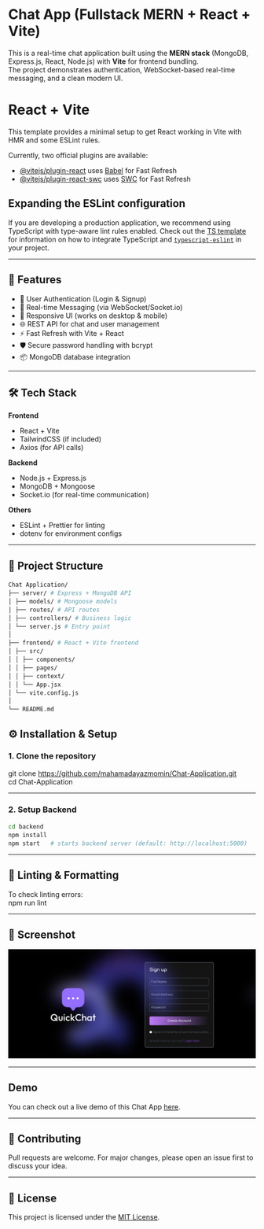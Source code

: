 # Chat App (Fullstack MERN + React + Vite)

This is a real-time chat application built using the **MERN stack** (MongoDB, Express.js, React, Node.js) with **Vite** for frontend bundling.  
The project demonstrates authentication, WebSocket-based real-time messaging, and a clean modern UI.

# React + Vite

This template provides a minimal setup to get React working in Vite with HMR and some ESLint rules.

Currently, two official plugins are available:

- [@vitejs/plugin-react](https://github.com/vitejs/vite-plugin-react/blob/main/packages/plugin-react) uses [Babel](https://babeljs.io/) for Fast Refresh
- [@vitejs/plugin-react-swc](https://github.com/vitejs/vite-plugin-react/blob/main/packages/plugin-react-swc) uses [SWC](https://swc.rs/) for Fast Refresh

## Expanding the ESLint configuration

If you are developing a production application, we recommend using TypeScript with type-aware lint rules enabled. Check out the [TS template](https://github.com/vitejs/vite/tree/main/packages/create-vite/template-react-ts) for information on how to integrate TypeScript and [`typescript-eslint`](https://typescript-eslint.io) in your project.

---

## 🚀 Features
- 🔑 User Authentication (Login & Signup)
- 💬 Real-time Messaging (via WebSocket/Socket.io)
- 📱 Responsive UI (works on desktop & mobile)
- 🌐 REST API for chat and user management
- ⚡ Fast Refresh with Vite + React
- 🛡️ Secure password handling with bcrypt
- 📦 MongoDB database integration

---

## 🛠️ Tech Stack
**Frontend**
- React + Vite
- TailwindCSS (if included)
- Axios (for API calls)

**Backend**
- Node.js + Express.js
- MongoDB + Mongoose
- Socket.io (for real-time communication)

**Others**
- ESLint + Prettier for linting
- dotenv for environment configs

---

## 📂 Project Structure
```bash
Chat Application/
├── server/ # Express + MongoDB API
│ ├── models/ # Mongoose models
│ ├── routes/ # API routes
│ ├── controllers/ # Business logic
│ └── server.js # Entry point
│
├── frontend/ # React + Vite frontend
│ ├── src/
│ │ ├── components/
│ │ ├── pages/
│ │ ├── context/
│ │ └── App.jsx
│ └── vite.config.js
│
└── README.md
```

## ⚙️ Installation & Setup

### 1. Clone the repository

git clone https://github.com/mahamadayazmomin/Chat-Application.git \
cd Chat-Application

---

### 2. Setup Backend
```bash
cd backend
npm install
npm start   # starts backend server (default: http://localhost:5000)
```
---

## 🧪 Linting & Formatting

To check linting errors:\
npm run lint

---

## 📸 Screenshot

<img src="frontend/src/assets/Project.png" width="900">

---

## Demo

You can check out a live demo of this Chat App [here](https://chating-application-weld.vercel.app).

---

## 🤝 Contributing

Pull requests are welcome. For major changes, please open an issue first to discuss your idea.

---

## 📜 License

This project is licensed under the [MIT License](LICENSE).
